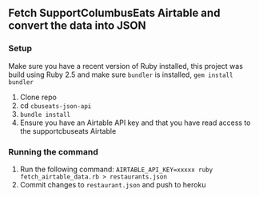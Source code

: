 ## Fetch SupportColumbusEats Airtable and convert the data into JSON


### Setup
Make sure you have a recent version of Ruby installed, this project was build using Ruby 2.5
and make sure `bundler` is installed, `gem install bundler`


1. Clone repo
2. cd `cbuseats-json-api`
3. `bundle install`
4. Ensure you have an Airtable API key and that you have read access to the supportcbuseats Airtable


### Running the command
1. Run the following command: `AIRTABLE_API_KEY=xxxxx ruby fetch_airtable_data.rb > restaurants.json`
2. Commit changes to `restaurant.json` and push to heroku

